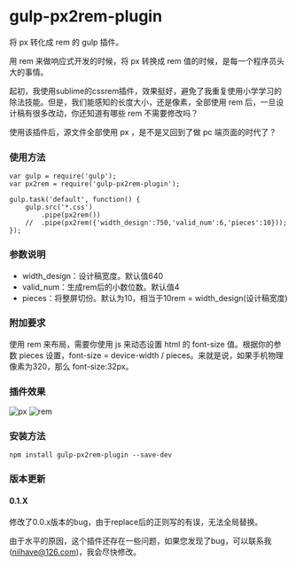 # gulp-px2rem-plugin #

将 px 转化成 rem 的 gulp 插件。

用 rem 来做响应式开发的时候，将 px 转换成 rem 值的时候，是每一个程序员头大的事情。<br />

起初，我使用sublime的cssrem插件，效果挺好，避免了我重复使用小学学习的除法技能。但是，我们能感知的长度大小，还是像素，全部使用 rem 后，一旦设计稿有很多改动，你还知道有哪些 rem 不需要修改吗？<br />

使用该插件后，源文件全部使用 px ，是不是又回到了做 pc 端页面的时代了？

### 使用方法 ###
    var gulp = require('gulp');
    var px2rem = require('gulp-px2rem-plugin');
    
    gulp.task('default', function() {
    	gulp.src('*.css')
			.pipe(px2rem())
		//	.pipe(px2rem({'width_design':750,'valid_num':6,'pieces':10}));
    });

### 参数说明 ###
- width_design：设计稿宽度。默认值640
- valid_num：生成rem后的小数位数。默认值4
- pieces：将整屏切份。默认为10，相当于10rem = width_design(设计稿宽度)

### 附加要求 ###
使用 rem 来布局，需要你使用 js 来动态设置 html 的 font-size 值。根据你的参数 pieces 设置，font-size = device-width / pieces。来就是说，如果手机物理像素为320，那么 font-size:32px。

### 插件效果 ###
![px](http://i.imgur.com/r0OBgmh.png) ![rem](http://i.imgur.com/uaR3WYr.png)

### 安装方法 ###

    npm install gulp-px2rem-plugin --save-dev
### 版本更新 ###
#### 0.1.X ####
修改了0.0.x版本的bug，由于replace后的正则写的有误，无法全局替换。

由于水平的原因，这个插件还存在一些问题，如果您发现了bug，可以联系我(nilhave@126.com)，我会尽快修改。
